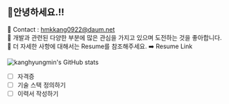 <h2> 🍊안녕하세요.!!</h2>

<span> 💌 Contact : hmkkang0922@daum.net </span> <br>
<span> 🔎 개발과 관련된 다양한 부분에 많은 관심을 가지고 있으며 도전하는 것을 좋아합니다.  </span> <br>
<span> 🥕 더 자세한 사항에 대해서는 Resume를 참조해주세요. ➡️ Resume Link </span>

![kanghyungmin's GitHub stats](https://github-readme-stats.vercel.app/api?username=kanghyungmin&show_icons=true&theme=material-palenight)

- [ ] 자격증
- [ ] 기술 스택 정의하기 
- [ ] 이력서 작성하기
